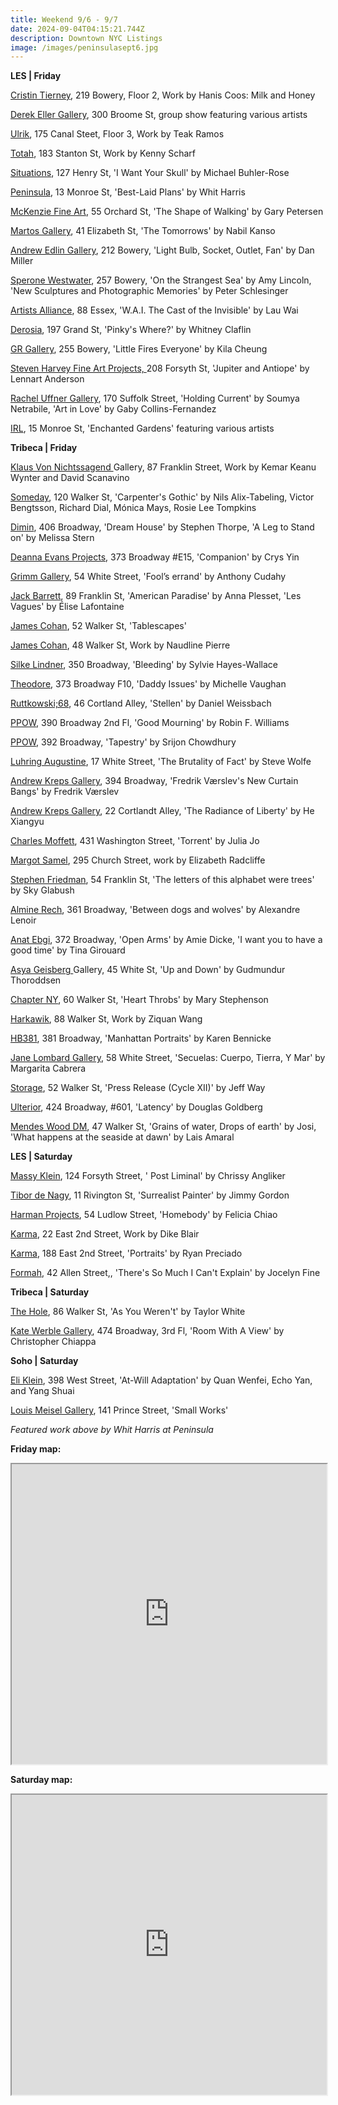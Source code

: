 ```yaml
---
title: Weekend 9/6 - 9/7
date: 2024-09-04T04:15:21.744Z
description: Downtown NYC Listings
image: /images/peninsulasept6.jpg
---
```

**L﻿ES | Friday**

[Cristin Tierney](https://www.cristintierney.com/exhibitions/95-sara-siestreem-hanis-coos-milk-and-honey/cover/), 219 Bowery, Floor 2, Work by Hanis Coos: Milk and Honey

[Derek Eller Gallery](https://www.derekeller.com/), 300 Broome St, group show featuring various artists

[Ulrik](https://ulrik.nyc/), 175 Canal Steet, Floor 3, Work by Teak Ramos

[Totah](https://www.davidtotah.com/), 183 Stanton St, Work by Kenny Scharf

[Situations](https://www.situations.us/current), 127 Henry St, 'I Want Your Skull' by Michael Buhler-Rose

[Peninsula](https://www.peninsulaartspace.com/), 13 Monroe St, 'Best-Laid Plans' by Whit Harris

[McKenzie Fine Art](http://www.mckenziefineart.com/), 55 Orchard St, 'The Shape of Walking' by Gary Petersen

[Martos Gallery](https://www.martosgallery.com/exhibitions/107-the-tomorrows-nabil-kanso/works/), 41 Elizabeth St, 'The Tomorrows' by Nabil Kanso

[Andrew Edlin Gallery](https://www.edlingallery.com/exhibitions/dan-miller-light-bulb-socket-outlet-fan), 212 Bowery, 'Light Bulb, Socket, Outlet, Fan' by Dan Miller

[Sperone Westwater](https://www.speronewestwater.com/), 257 Bowery, 'On the Strangest Sea' by Amy Lincoln, 'New Sculptures and Photographic Memories' by Peter Schlesinger

[Artists Alliance](https://www.artistsallianceinc.org/w-a-i-the-cast-of-the-invisible/), 88 Essex, 'W.A.I. The Cast of the Invisible' by Lau Wai

[Derosia](https://www.derosia.nyc/exhibitions/pinky-s-where), 197 Grand St, 'Pinky's Where?' by Whitney Claflin

[GR Gallery](https://www.gr-gallery.com/exhibitions/kila-cheung-little-fires-everyone/), 255 Bowery, 'Little Fires Everyone' by Kila Cheung

[Steven Harvey Fine Art Projects, ](https://shfap.com/events/jupiter-and-antiope/)208 Forsyth St, 'Jupiter and Antiope' by Lennart Anderson

[Rachel Uffner Gallery](https://www.racheluffnergallery.com/exhibitions), 170 Suffolk Street, 'Holding Current' by Soumya Netrabile, 'Art in Love' by Gaby Collins-Fernandez

[I﻿RL](https://www.instagram.com/irl.nyc), 15 Monroe St, 'Enchanted Gardens' featuring various artists

**T﻿ribeca | Friday**

[Klaus Von Nichtssagend ](https://klausgallery.com/exhibition/kemar-keanu-wynter-2024-09-6/)Gallery, 87 Franklin Street, Work by Kemar Keanu Wynter and David Scanavino

[Someday](https://somedaygallery.com/soon), 120 Walker St, 'Carpenter's Gothic' by Nils Alix-Tabeling, Victor Bengtsson, Richard Dial, Mónica Mays, Rosie Lee Tompkins

[Dimin](https://www.dimin.nyc/), 406 Broadway, 'Dream House' by Stephen Thorpe, 'A Leg to Stand on' by Melissa Stern

[Deanna Evans Projects](https://www.deannaevansprojects.com/), 373 Broadway #E15, 'Companion' by Crys Yin

[Grimm Gallery](https://grimmgallery.com/exhibitions/295-anthony-cudahy-fool-s-errand/), 54 White Street, 'Fool’s errand' by Anthony Cudahy

[Jack Barrett](https://www.jackbarrettgallery.com/exhibitions), 89 Franklin St, 'American Paradise' by Anna Plesset, 'Les Vagues' by Élise Lafontaine

[James Cohan](https://www.jamescohan.com/exhibitions/tablescapes), 52 Walker St, 'Tablescapes' 

[James Cohan](https://www.jamescohan.com/exhibitions), 48 Walker St, Work by Naudline Pierre

[Silke Lindner](https://www.silkelindner.com/), 350 Broadway, 'Bleeding' by Sylvie Hayes-Wallace

[Theodore](https://www.theodoreart.com/future), 373 Broadway F10, 'Daddy Issues' by Michelle Vaughan

[Ruttkowski;68](https://www.ruttkowski68.com/exhibition/stellen-2/), 46 Cortland Alley, 'Stellen' by Daniel Weissbach

[PPOW](https://www.ppowgallery.com/exhibitions), 390 Broadway 2nd Fl, 'Good Mourning' by Robin F. Williams

[P﻿POW](https://www.ppowgallery.com/exhibitions), 392 Broadway, 'Tapestry' by Srijon Chowdhury

[Luhring Augustine](https://www.luhringaugustine.com/exhibitions/steve-wolfe6), 17 White Street, 'The Brutality of Fact' by Steve Wolfe

[Andrew Kreps Gallery](http://www.andrewkreps.com/exhibitions/fredrik-vaerslev5), 394 Broadway, 'Fredrik Værslev's New Curtain Bangs' by Fredrik Værslev

[Andrew Kreps Gallery](http://www.andrewkreps.com/exhibitions/he-xiangyu2), 22 Cortlandt Alley, 'The Radiance of Liberty' by He Xiangyu

[Charles Moffett](https://charlesmoffett.com/exhibitions/92-julia-jo-torrent/), 431 Washington Street, 'Torrent' by Julia Jo

[Margot Samel](https://www.margotsamel.com/exhibition/elizabeth-radcliffe/), 295 Church Street, work by Elizabeth Radcliffe

[Stephen Friedman](https://www.stephenfriedman.com/), 54 Franklin St, 'The letters of this alphabet were trees' by Sky Glabush

[Almine Rech](https://www.alminerech.com/exhibitions/10045-alexandre-lenoir-between-dogs-and-wolves), 361 Broadway, 'Between dogs and wolves' by Alexandre Lenoir

[Anat Ebgi](https://anatebgi.com/), 372 Broadway, 'Open Arms' by Amie Dicke, 'I want you to have a good time' by Tina Girouard

[Asya Geisberg ](https://www.asyageisberggallery.com/exhibitions/gudmundur-thoroddsen3)Gallery, 45 White St, 'Up and Down' by Gudmundur Thoroddsen

[Chapter NY](https://chapter-ny.com/), 60 Walker St, 'Heart Throbs' by Mary Stephenson

[Harkawik](https://www.harkawik.com/), 88 Walker St, Work by Ziquan Wang

[HB381](https://hb381gallery.com/), 381 Broadway, 'Manhattan Portraits' by Karen Bennicke

[Jane Lombard Gallery](https://www.janelombardgallery.com/upcoming), 58 White Street, 'Secuelas: Cuerpo, Tierra, Y Mar' by Margarita Cabrera

[Storage](https://www.storageartgallery.com/), 52 Walker St, 'Press Release (Cycle XII)' by Jeff Way

[Ulterior](https://www.ulteriorgallery.com/douglas-goldberg-latency), 424 Broadway, #601, 'Latency' by Douglas Goldberg

[Mendes Wood DM](https://mendeswooddm.com/en/exhibitions), 47 Walker St, 'Grains of water, Drops of earth' by Josi, 'What happens at the seaside at dawn' by Lais Amaral

**L﻿ES | Saturday**

[Massy Klein](https://www.masseyklein.com/exhibitions/74-chrissy-angliker-post-liminal/), 124 Forsyth Street, ' Post Liminal' by Chrissy Angliker

[Tibor de Nagy](https://www.tibordenagy.com/), 11 Rivington St, 'Surrealist Painter' by Jimmy Gordon

[Harman Projects](https://www.harmanprojects.com/exhibitions/74-felicia-chiao-homebody/), 54 Ludlow Street, 'Homebody' by Felicia Chiao

[Karma](https://karmakarma.org/exhibitions/dike-blair-ny-2024/), 22 East 2nd Street, Work by Dike Blair

[K﻿arma](https://karmakarma.org/exhibitions/ryan-preciado-ny-2024/), 188 East 2nd Street, 'Portraits' by Ryan Preciado

[Formah](https://theformah.com/), 42 Allen Street,, 'There's So Much I Can't Explain' by Jocelyn Fine

**T﻿ribeca | Saturday**

[The Hole](https://thehole.com/exhibitions/taylor-white-as-you-weren-t), 86 Walker St, 'As You Weren't' by Taylor White

[Kate Werble Gallery](https://www.katewerblegallery.com/), 474 Broadway, 3rd Fl, 'Room With A View' by Christopher Chiappa

**S﻿oho | Saturday**

[Eli Klein](https://www.galleryek.com/exhibitions/at-will-adaptation), 398 West Street, 'At-Will Adaptation' by Quan Wenfei, Echo Yan, and Yang Shuai

[Louis Meisel Gallery](https://www.meiselgallery.com/exhibition/small-works/), 141 Prince Street, 'Small Works' 

*F﻿eatured work above by* *Whit Harris at Peninsula*

**F﻿riday map:**

<iframe src="https://www.google.com/maps/d/u/1/embed?mid=11b2v4WIJ6h4tHUbL033vtB4cc9kFIEk&ehbc=2E312F" width="100%" height="480"></iframe>

**S﻿aturday map:**

<iframe src="https://www.google.com/maps/d/u/1/embed?mid=1DLxPXGspwOpt-m06Nv3_8AwWZwgbHzo&ehbc=2E312F" width="100%" height="480"></iframe>